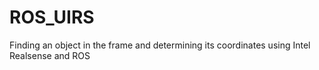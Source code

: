 # ROS_UIRS
Finding an object in the frame and determining its coordinates using Intel Realsense and ROS
